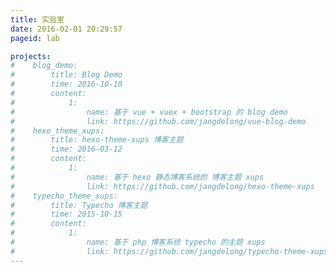 ```yaml
---
title: 实验室
date: 2016-02-01 20:29:57
pageid: lab

projects:
#    blog_demo:
#        title: Blog Demo
#        time: 2016-10-10
#        content: 
#            1:
#                name: 基于 vue + vuex + bootstrap 的 blog demo
#                link: https://github.com/jangdelong/vue-blog-demo
#    hexo_theme_xups:
#        title: hexo-theme-xups 博客主题
#        time: 2016-03-12
#        content:
#            1:
#                name: 基于 hexo 静态博客系统的 博客主题 xups
#                link: https://github.com/jangdelong/hexo-theme-xups
#    typecho_theme_xups:
#        title: Typecho 博客主题
#        time: 2015-10-15
#        content: 
#            1:        
#                name: 基于 php 博客系统 typecho 的主题 xups
#                link: https://github.com/jangdelong/typecho-theme-xups  
---
```

